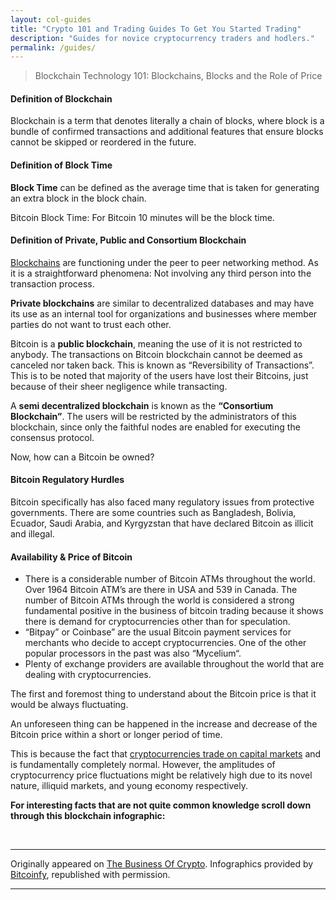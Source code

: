 ```yaml
---
layout: col-guides
title: "Crypto 101 and Trading Guides To Get You Started Trading"
description: "Guides for novice cryptocurrency traders and hodlers."
permalink: /guides/
---
```



> Blockchain Technology 101: Blockchains, Blocks and the Role of Price

#### Definition of Blockchain

Blockchain is a term that denotes literally a chain of blocks, where block is a bundle of confirmed transactions and additional features that ensure blocks cannot be skipped or reordered in the future.

#### Definition of Block Time

**Block Time** can be defined as the average time that is taken for generating an extra block in the block chain.

Bitcoin Block Time: For Bitcoin 10 minutes will be the block time.

#### Definition of Private, Public and Consortium Blockchain

[Blockchains](https://bitcoinfy.net/bitcoin-and-blockchain-technology/) are functioning under the peer to peer networking method. As it is a straightforward phenomena: Not involving any third person into the transaction process.

**Private blockchains** are similar to decentralized databases and may have its use as an internal tool for organizations and businesses where member parties do not want to trust each other.

Bitcoin is a **public blockchain**, meaning the use of it is not restricted to anybody. The transactions on Bitcoin blockchain cannot be deemed as canceled nor taken back. This is known as “Reversibility of Transactions”. This is to be noted that majority of the users have lost their Bitcoins, just because of their sheer negligence while transacting.

A **semi decentralized blockchain** is known as the **“Consortium Blockchain”**. The users will be restricted by the administrators of this blockchain, since only the faithful nodes are enabled for executing the consensus protocol.  

Now, how can a Bitcoin be owned?

#### Bitcoin Regulatory Hurdles

Bitcoin specifically has also faced many regulatory issues from protective governments. There are some countries such as Bangladesh, Bolivia, Ecuador, Saudi Arabia, and Kyrgyzstan that have declared Bitcoin as illicit and illegal.

#### Availability & Price of Bitcoin

* There is a considerable number of Bitcoin ATMs throughout the world. Over 1964  Bitcoin ATM’s are there in USA and 539 in Canada. The number of Bitcoin ATMs through the world is considered a strong fundamental positive in the business of bitcoin trading because it shows there is demand for cryptocurrencies other than for speculation.
* “Bitpay” or Coinbase” are the usual Bitcoin payment services for merchants who decide to accept cryptocurrencies. One of the other popular processors in the past was also “Mycelium“.
* Plenty of exchange providers are available throughout the world that are dealing with cryptocurrencies.

The first and foremost thing to understand about the Bitcoin price is that it would be always fluctuating.

An unforeseen thing can be happened in the increase and decrease of the Bitcoin price within a short or longer period of time.

This is because the fact that [cryptocurrencies trade on capital markets](https://www.altcointrading.net/) and is fundamentally completely normal. However, the amplitudes of cryptocurrency price fluctuations might be relatively high due to its novel nature, illiquid markets, and young economy respectively.

**For interesting facts that are not quite common knowledge scroll down through this blockchain infographic:**

<figure>
<amp-img itemprop="image" src="/uploads/infographics/blockchain-technology-101-infographics.jpg" alt="blockchain technology 101 infographic" title="blockchain technology 101 infographic" layout="responsive" width="700px" height="15426px"></amp-img></figure>

<br>

<hr>
<p>Originally appeared on <a href="https://www.thebusinessofcrypto.com/articles/blockchain-tech-101/">The Business Of Crypto</a>. Infographics provided by <a href="https://bitcoinfy.net/bitcoin-and-blockchain-technology/">Bitcoinfy</a>, republished with permission.</p>
<hr>
